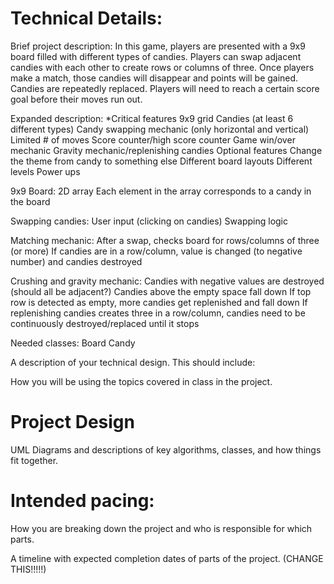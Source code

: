 
# Technical Details:

Brief project description:
In this game, players are presented with a 9x9 board filled with different types of candies. Players can swap adjacent candies with each other to create rows or columns of three. Once players make a match, those candies will disappear and points will be gained. Candies are repeatedly replaced. Players will need to reach a certain score goal before their moves run out.

Expanded description:
*Critical features
9x9 grid
Candies (at least 6 different types)
Candy swapping mechanic (only horizontal and vertical)
Limited # of moves
Score counter/high score counter
Game win/over mechanic
Gravity mechanic/replenishing candies
Optional features
Change the theme from candy to something else
Different board layouts
Different levels
Power ups

9x9 Board:
2D array
Each element in the array corresponds to a candy in the board

Swapping candies:
User input (clicking on candies)
Swapping logic

Matching mechanic:
After a swap, checks board for rows/columns of three (or more)
If candies are in a row/column, value is changed (to negative number) and candies destroyed

Crushing and gravity mechanic:
Candies with negative values are destroyed (should all be adjacent?)
Candies above the empty space fall down
If top row is detected as empty, more candies get replenished and fall down
If replenishing candies creates three in a row/column, candies need to be continuously destroyed/replaced until it stops

Needed classes:
Board
Candy


A description of your technical design. This should include:

How you will be using the topics covered in class in the project.

# Project Design

UML Diagrams and descriptions of key algorithms, classes, and how things fit together.



# Intended pacing:

How you are breaking down the project and who is responsible for which parts.

A timeline with expected completion dates of parts of the project. (CHANGE THIS!!!!!)
